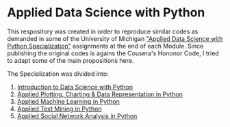 # Applied Data Science with Python

This respository was created in order to reproduce similar codes as demanded in some of the University of Michigan ["Applied Data Science with Python Specialization"](https://www.coursera.org/specializations/data-science-python) assignments at the end of each Module. Since publishing the original codes is agains the Cousera's Hononor Code, I tried to adapt some of the main propositions here.

The Specialization was divided into:
1. [Introduction to Data Science with Python](https://github.com/renan2scarvalho/Applied-Data-Science-with-Python/tree/master/1%20Introduction%20to%20Data%20Science%20with%20Python)
2. [Applied Plotting, Charting & Data Representation in Python](https://github.com/renan2scarvalho/Applied-Data-Science-with-Python/tree/master/2%20Applied%20Plotting%2C%20Charting%20%26%20Data%20Representation%20in%20Python)
3. [Applied Machine Learning in Python](https://github.com/renan2scarvalho/Applied-Data-Science-with-Python/tree/master/3%20Applied%20Machine%20Learning%20in%20Python)
4. [Applied Text Mining in Python](https://github.com/renan2scarvalho/Applied-Data-Science-with-Python/tree/master/4%20Applied%20Text%20Mining%20in%20Python)
5. [Applied Social Network Analysis in Python](https://github.com/renan2scarvalho/Applied-Data-Science-with-Python/tree/master/5%20Applied%20Social%20Network%20Analysis%20in%20Python)
